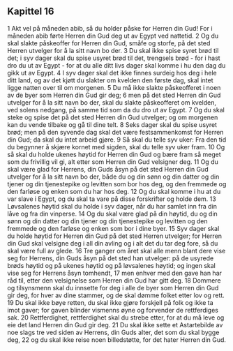 ## Kapittel 16

1 Akt vel på måneden abib, så du holder påske for Herren din Gud! For i måneden abib førte Herren din Gud deg ut av Egypt ved nattetid.
2 Og du skal slakte påskeoffer for Herren din Gud, småfe og storfe, på det sted Herren utvelger for å la sitt navn bo der.
3 Du skal ikke spise syret brød til det; i syv dager skal du spise usyret brød til det, trengsels brød - for i hast dro du ut av Egypt - for at du alle ditt livs dager skal komme i hu den dag du gikk ut av Egypt.
4 I syv dager skal det ikke finnes surdeig hos deg i hele ditt land, og av det kjøtt du slakter om kvelden den første dag, skal intet ligge natten over til om morgenen.
5 Du må ikke slakte påskeofferet i noen av de byer som Herren din Gud gir deg;
6 men på det sted Herren din Gud utvelger for å la sitt navn bo der, skal du slakte påskeofferet om kvelden, ved solens nedgang, på samme tid som da du dro ut av Egypt.
7 Og du skal steke og spise det på det sted Herren din Gud utvelger; og om morgenen kan du vende tilbake og gå til dine telt.
8 Seks dager skal du spise usyret brød; men på den syvende dag skal det være festsammenkomst for Herren din Gud; da skal du intet arbeid gjøre.
9 Så skal du telle syv uker: Fra den tid du begynner å skjære kornet med sigden, skal du telle syv uker fram.
10 Og så skal du holde ukenes høytid for Herren din Gud og bære fram så meget som du frivillig vil gi, alt etter som Herren din Gud velsigner deg.
11 Og du skal være glad for Herrens, din Guds åsyn på det sted Herren din Gud utvelger for å la sitt navn bo der, både du og din sønn og din datter og din tjener og din tjenestepike og levitten som bor hos deg, og den fremmede og den farløse og enken som du har hos deg.
12 Og du skal komme i hu at du var slave i Egypt, og du skal ta vare på disse forskrifter og holde dem.
13 Løvsalenes høytid skal du holde i syv dager, når du har samlet inn fra din låve og fra din vinperse.
14 Og du skal være glad på din høytid, du og din sønn og din datter og din tjener og din tjenestepike og levitten og den fremmede og den farløse og enken som bor i dine byer.
15 Syv dager skal du holde høytid for Herren din Gud på det sted Herren utvelger; for Herren din Gud skal velsigne deg i all din avling og i alt det du tar deg fore, så du skal være full av glede.
16 Tre ganger om året skal alle menn blant dere vise seg for Herrens, din Guds åsyn på det sted han utvelger: på de usyrede brøds høytid og på ukenes høytid og på løvsalenes høytid; og ingen skal vise seg for Herrens åsyn tomhendt,
17 men enhver med den gave han har råd til, etter den velsignelse som Herren din Gud har gitt deg.
18 Dommere og tilsynsmenn skal du innsette for deg i alle de byer som Herren din Gud gir deg, for hver av dine stammer, og de skal dømme folket etter lov og rett.
19 Du skal ikke bøye retten, du skal ikke gjøre forskjell på folk og ikke ta imot gaver; for gaven blinder vismenns øyne og forvender de rettferdiges sak.
20 Rettferdighet, rettferdighet skal du strebe etter, for at du må leve og eie det land Herren din Gud gir deg.
21 Du skal ikke sette et Astartebilde av noe slags tre ved siden av Herrens, din Guds alter, det som du skal bygge deg,
22 og du skal ikke reise noen billedstøtte, for det hater Herren din Gud.
